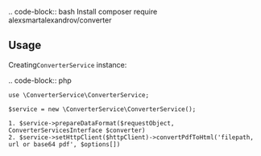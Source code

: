 .. code-block:: bash
    Install composer require alexsmartalexandrov/converter

Usage
-----

Creating``ConverterService`` instance:

.. code-block:: php

    use \ConverterService\ConverterService;

    $service = new \ConverterService\ConverterService();
    
    1. $service->prepareDataFormat($requestObject, ConverterServicesInterface $converter)
    2. $service->setHttpClient($httpClient)->convertPdfToHtml('filepath, url or base64 pdf', $options[])
